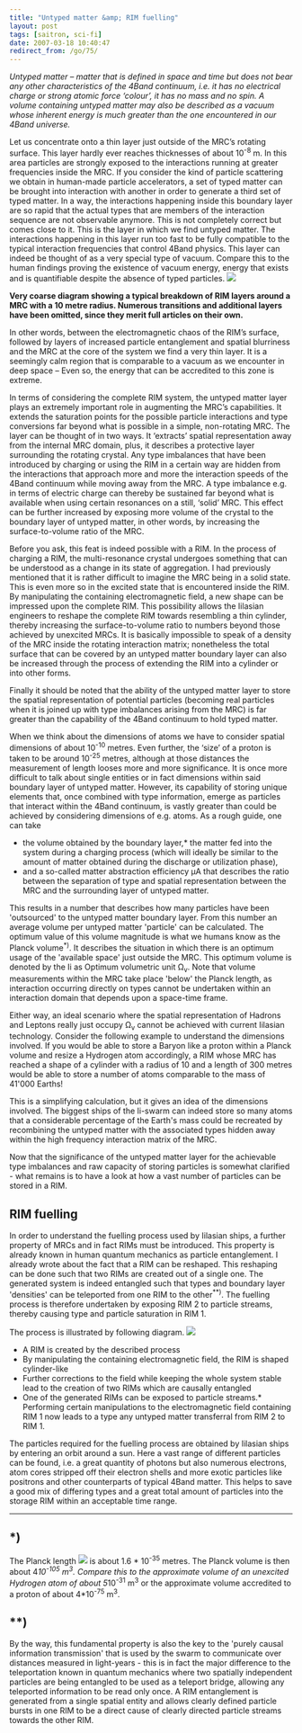 ```yaml
---
title: "Untyped matter &amp; RIM fuelling"
layout: post
tags: [saitron, sci-fi]
date: 2007-03-18 10:40:47
redirect_from: /go/75/
---
```


_Untyped matter – matter that is defined in space and time but does not bear any other characteristics of the 4Band continuum, i.e. it has no electrical charge or strong atomic force ‘colour’, it has no mass and no spin. A volume containing untyped matter may also be described as a vacuum whose inherent energy is much greater than the one encountered in our 4Band universe._

Let us concentrate onto a thin layer just outside of the MRC’s rotating surface. This layer hardly ever reaches thicknesses of about 10<sup>-8</sup> m. In this area particles are strongly exposed to the interactions running at greater frequencies inside the MRC. If you consider the kind of particle scattering we obtain in human-made particle accelerators, a set of typed matter can be brought into interaction with another in order to generate a third set of typed matter. In a way, the interactions happening inside this boundary layer are so rapid that the actual types that are members of the interaction sequence are not observable anymore. This is not completely correct but comes close to it. This is the layer in which we find untyped matter. The interactions happening in this layer run too fast to be fully compatible to the typical interaction frequencies that control 4Band physics. This layer can indeed be thought of as a very special type of vacuum. Compare this to the human findings proving the existence of vacuum energy, energy that exists and is quantifiable despite the absence of typed particles. 
  ![](/assets/saitech1-fig10.gif)  

**Very coarse diagram showing a typical breakdown of RIM layers around a MRC with a 10 metre radius. Numerous transitions and additional layers have been omitted, since they merit full articles on their own.**

 In other words, between the electromagnetic chaos of the RIM’s surface, followed by layers of increased particle entanglement and spatial blurriness and the MRC at the core of the system we find a very thin layer. It is a seemingly calm region that is comparable to a vacuum as we encounter in deep space – Even so, the energy that can be accredited to this zone is extreme.

In terms of considering the complete RIM system, the untyped matter layer plays an extremely important role in augmenting the MRC’s capabilities. It extends the saturation points for the possible particle interactions and type conversions far beyond what is possible in a simple, non-rotating MRC. The layer can be thought of in two ways. It ‘extracts’ spatial representation away from the internal MRC domain, plus, it describes a protective layer surrounding the rotating crystal. Any type imbalances that have been introduced by charging or using the RIM in a certain way are hidden from the interactions that approach more and more the interaction speeds of the 4Band continuum while moving away from the MRC. A type imbalance e.g. in terms of electric charge can thereby be sustained far beyond what is available when using certain resonances on a still, ‘solid’ MRC. This effect can be further increased by exposing more volume of the crystal to the boundary layer of untyped matter, in other words, by increasing the surface-to-volume ratio of the MRC.

Before you ask, this feat is indeed possible with a RIM. In the process of charging a RIM, the multi-resonance crystal undergoes something that can be understood as a change in its state of aggregation. I had previously mentioned that it is rather difficult to imagine the MRC being in a solid state. This is even more so in the excited state that is encountered inside the RIM. By manipulating the containing electromagnetic field, a new shape can be impressed upon the complete RIM. This possibility allows the Iilasian engineers to reshape the complete RIM towards resembling a thin cylinder, thereby increasing the surface-to-volume ratio to numbers beyond those achieved by unexcited MRCs. It is basically impossible to speak of a density of the MRC inside the rotating interaction matrix; nonetheless the total surface that can be covered by an untyped matter boundary layer can also be increased through the process of extending the RIM into a cylinder or into other forms. 

Finally it should be noted that the ability of the untyped matter layer to store the spatial representation of potential particles (becoming real particles when it is joined up with type imbalances arising from the MRC) is far greater than the capability of the 4Band continuum to hold typed matter.

When we think about the dimensions of atoms we have to consider spatial dimensions of about 10<sup>-10</sup> metres. Even further, the ‘size’ of a proton is taken to be around 10<sup>-25</sup> metres, although at those distances the measurement of length looses more and more significance. It is once more difficult to talk about single entities or in fact dimensions within said boundary layer of untyped matter. However, its capability of storing unique elements that, once combined with type information, emerge as particles that interact within the 4Band continuum, is vastly greater than could be achieved by considering dimensions of e.g. atoms. As a rough guide, one can take 

*   the volume obtained by the boundary layer,*   the matter fed into the system during a charging process (which will ideally be similar to the amount of matter obtained during the discharge or utilization phase),
*   and a so-called matter abstraction efficiency μA that describes the ratio between the separation of type and spatial representation between the MRC and the surrounding layer of untyped matter.  

This results in a number that describes how many particles have been 'outsourced' to the untyped matter boundary layer. From this number an average volume per untyped matter 'particle' can be calculated. The optimum value of this volume magnitude is what we humans know as the Planck volume<sup>*)</sup>. It describes the situation in which there is an optimum usage of the 'available space' just outside the MRC. This optimum volume is denoted by the Ii as Optimum volumetric unit &Omega;<sub>v</sub>. Note that volume measurements within the MRC take place 'below' the Planck length, as interaction occurring directly on types cannot be undertaken within an interaction domain that depends upon a space-time frame. 

Either way, an ideal scenario where the spatial representation of Hadrons and Leptons really just occupy &Omega;<sub>v</sub> cannot be achieved with current Iilasian technology. Consider the following example to understand the dimensions involved. If you would be able to store a Baryon like a proton within a Planck volume and resize a Hydrogen atom accordingly, a RIM whose MRC has reached a shape of a cylinder with a radius of 10 and a length of 300 metres would be able to store a number of atoms comparable to the mass of 41'000 Earths!

This is a simplifying calculation, but it gives an idea of the dimensions involved. The biggest ships of the Ii-swarm can indeed store so many atoms that a considerable percentage of the Earth's mass could be recreated by recombining the untyped matter with the associated types hidden away within the high frequency interaction matrix of the MRC.

 Now that the significance of the untyped matter layer for the achievable type imbalances and raw capacity of storing particles is somewhat clarified - what remains is to have a look at how a vast number of particles can be stored in a RIM. 

## RIM fuelling

In order to understand the fuelling process used by Iilasian ships, a further property of MRCs and in fact RIMs must be introduced. This property is already known in human quantum mechanics as particle entanglement. I already wrote about the fact that a RIM can be reshaped. This reshaping can be done such that two RIMs are created out of a single one. The generated system is indeed entangled such that types and boundary layer 'densities' can be teleported from one RIM to the other<sup>**)</sup>. The fuelling process is therefore undertaken by exposing RIM 2 to particle streams, thereby causing type and particle saturation in RIM 1. 

The process is illustrated by following diagram.
 ![](/assets/saitech1-fig12.gif) 

*   A RIM is created by the described process
*   By manipulating the containing electromagnetic field, the RIM is shaped cylinder-like
*   Further corrections to the field while keeping the whole system stable lead to the creation of two RIMs which are causally entangled
*   One of the generated RIMs can be exposed to particle streams.*   Performing certain manipulations to the electromagnetic field containing RIM 1 now leads to a type any untyped matter transferral from RIM 2 to RIM 1. 

The particles required for the fuelling process are obtained by Iilasian ships by entering an orbit around a sun. Here a vast range of different particles can be found, i.e. a great quantity of photons but also numerous electrons, atom cores stripped off their electron shells and more exotic particles like positrons and other counterparts of typical 4Band matter. This helps to save a good mix of differing types and a great total amount of particles into the storage RIM within an acceptable time range.

* * *

## *)

The Planck length ![](/assets/saitech1-fig11.gif)  is about 1.6 * 10<sup>-35</sup> metres. The Planck volume is then about 4*10<sup>-105</sup> m<sup>3</sup>. Compare this to the approximate volume of an unexcited Hydrogen atom of about 5*10<sup>-31</sup> m<sup>3</sup> or the approximate volume accredited to a proton of about 4*10<sup>-75</sup> m<sup>3</sup>.

## **)

By the way, this fundamental property is also the key to the 'purely causal information transmission' that is used by the swarm to communicate over distances measured in light-years - this is in fact the major difference to the teleportation known in quantum mechanics where two spatially independent particles are being entangled to be used as a teleport bridge, allowing any teleported information to be read only once. A RIM entanglement is generated from a single spatial entity and allows clearly defined particle bursts in one RIM to be a direct cause of clearly directed particle streams towards the other RIM.
